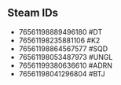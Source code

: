 ## Steam IDs

- 76561198889496180 #DT
- 76561198235881106 #K2
- 76561198864567577 #SQD
- 76561198053487973 #UNGL
- 76561199380636610 #ADRN
- 76561198041296804 #BTJ

 

